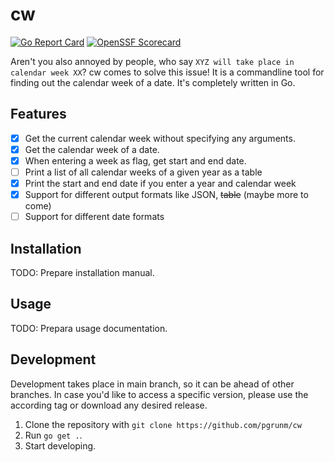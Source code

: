 # cw

[![Go Report Card](https://goreportcard.com/badge/github.com/pgrunm/cw)](https://goreportcard.com/report/github.com/pgrunm/cw)
[![OpenSSF Scorecard](https://api.scorecard.dev/projects/github.com/pgrunm/cw/badge)](https://scorecard.dev/viewer/?uri=github.com/pgrunm/cw)

Aren't you also annoyed by people, who say `XYZ will take place in calendar week XX`? cw comes to solve this issue! It is a commandline tool for finding out the calendar week of a date. It's completely written in Go.

<!-- Howto write a good readme, see
https://github.com/create-go-app/cli#readme
https://github.com/ergochat/ergo/blob/master/README.md
Nice and clean: https://github.com/urfave/cli
https://github.com/patrickhener/goshs
https://github.com/mr-karan/doggo
-->

## Features

- [x] Get the current calendar week without specifying any arguments.
- [x] Get the calendar week of a date.
- [x] When entering a week as flag, get start and end date.
- [ ] Print a list of all calendar weeks of a given year as a table
- [x] Print the start and end date if you enter a year and calendar week
- [x] Support for different output formats like JSON, ~~table~~ (maybe more to come)
- [ ] Support for different date formats

## Installation

TODO: Prepare installation manual.

## Usage

TODO: Prepara usage documentation.

## Development

Development takes place in main branch, so it can be ahead of other branches. In case you'd like to access a specific version, please use the according tag or download any desired release.

1. Clone the repository with `git clone https://github.com/pgrunm/cw`
2. Run `go get .`.
3. Start developing.
<!-- 
- [Golangci-lint golden config](https://gist.github.com/maratori/47a4d00457a92aa426dbd48a18776322)
- [Project layout](https://github.com/golang-standards/project-layout)
- [OpenSSF Score Card](https://github.com/marketplace/actions/ossf-scorecard-action)
-->
